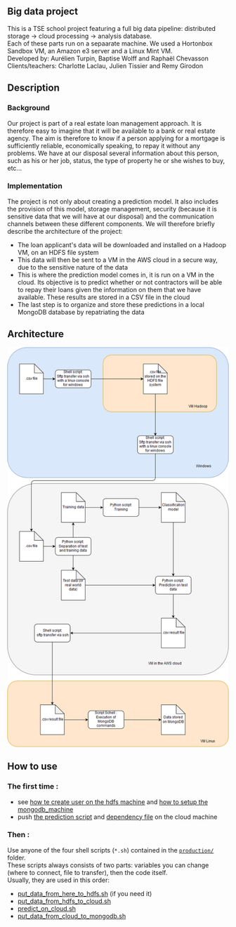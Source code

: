 ## Big data project
This is a TSE school project featuring a full big data pipeline: distributed storage -> cloud processing -> analysis database.  
Each of these parts run on a sepaarate machine. We used a Hortonbox Sandbox VM, an Amazon e3 server and a Linux Mint VM.  
Developed by: Aurélien Turpin, Baptise Wolff and Raphaël Chevasson  
Clients/teachers: Charlotte Laclau, Julien Tissier and Remy Girodon
## Description
### Background
Our project is part of a real estate loan management approach. It is therefore easy to imagine that it will be available to a bank or real estate agency.
The aim is therefore to know if a person applying for a mortgage is sufficiently reliable, economically speaking, to repay it without any problems. We have at our disposal several information about this person, such as his or her job, status, the type of property he or she wishes to buy, etc...
### Implementation
The project is not only about creating a prediction model. It also includes the provision of this model, storage management, security (because it is sensitive data that we will have at our disposal) and the communication channels between these different components.
We will therefore briefly describe the architecture of the project:
* The loan applicant's data will be downloaded and installed on a Hadoop VM, on an HDFS file system
* This data will then be sent to a VM in the AWS cloud in a secure way, due to the sensitive nature of the data
* This is where the prediction model comes in, it is run on a VM in the cloud. Its objective is to predict whether or not contractors will be able to repay their loans given the information on them that we have available. These results are stored in a CSV file in the cloud
* The last step is to organize and store these predictions in a local MongoDB database by repatriating the data

## Architecture
![alt text](https://raw.githubusercontent.com/RaphaelChevasson/big-data-project/master/images/Architecture.png)

## How to use
### The first time :
 - see [how te create user on the hdfs machine](how_to_create_user_on_hdfs_machine.md) and [how to setup the mongodb_machine](how_to_setup_the_mongodb_machine.md)
 - push [the prediction script](production/train_and_test.py) and [dependency file](production/python_dependencies.txt) on the cloud machine
### Then :
Use anyone of the four shell scripts (`*.sh`) contained in the [`production/`](production/) folder.  
These scripts always consists of two parts: variables you can change (where to connect, file to transfer), then the code itself.  
Usually, they are used in this order:
- [put_data_from_here_to_hdfs.sh](production/put_data_from_here_to_hdfs.sh) (if you need it)
- [put_data_from_hdfs_to_cloud.sh](production/put_data_from_hdfs_to_cloud.sh)
- [predict_on_cloud.sh](production/predict_on_cloud.sh)
- [put_data_from_cloud_to_mongodb.sh](production/put_data_from_cloud_to_mongodb.sh)
